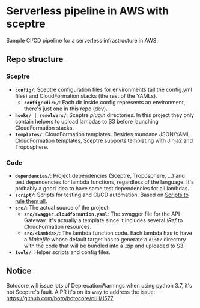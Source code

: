 # Serverless pipeline in AWS with sceptre
Sample CI/CD pipeline for a serverless infrastructure in AWS.

## Repo structure
### Sceptre
- **`config/`**: Sceptre configuration files for environments (all the config.yml files) and CloudFormation stacks (the rest of the YAMLs).
  - **`config/<dir>/`**: Each dir inside config represents an environment, there's just one in this repo (dev).
- **`hooks/ | resolvers/`**: Sceptre _plugin_ directories. In this project they only contain helpers to upload lambdas to S3 before launching CloudFormation stacks.
- **`templates/`**: CloudFormation templates. Besides mundane JSON/YAML CloudFormation templates, Sceptre supports templating with Jinja2 and Troposphere.
### Code
- **`dependencies/`**: Project dependencies (Sceptre, Troposphere, ...) and test dependencies for lambda functions, regardless of the language. It's probably a good idea to have same test dependencies for all lambdas.
- **`script/`**: Scripts for testing and CI/CD automation. Based on [Scripts to rule them all](https://github.com/github/scripts-to-rule-them-all).
- **`src/`**: The actual source of the project.
  - **`src/swagger.cloudformation.yaml`**: The swagger file for the API Gateway. It's actually a template since it includes several _!Ref_ to CloudFormation resources.
  - **`src/<lambda>/`**: The lambda function code. Each lambda has to have a _Makefile_ whose default target has to generate a `dist/` directory with the code that will be bundled into a .zip and uploaded to S3.
- **`tools/`**: Helper scripts and config files.

## Notice
Botocore will issue lots of DeprecationWarnings when using python 3.7, it's not Sceptre's fault.
A PR it's on its way to address the issue: https://github.com/boto/botocore/pull/1577
